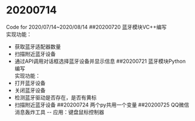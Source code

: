 # 20200714
Code for 2020/07/14~2020/08/14
##20200720
蓝牙模块VC++编写  
实现功能：  
* 获取蓝牙适配器数量
* 扫描附近蓝牙设备
* 通过API调用对话框选择蓝牙设备并显示信息
##20200721
蓝牙模块Python编写  
实现功能：  
* 打开蓝牙设备
* 关闭蓝牙设备
* 检测蓝牙驱动是否存在，是否有黄标
* 扫描附近蓝牙设备
##20200724
两个py共用一个变量
##20200725
QQ微信消息轰炸工具 -- 应用：键盘鼠标控制器

